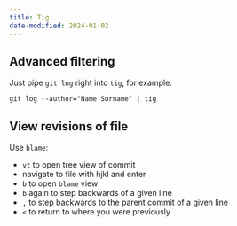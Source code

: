 ```yaml
---
title: Tig
date-modified: 2024-01-02
---
```


## Advanced filtering

Just pipe `git log` right into `tig`, for example:

```
git log --author="Name Surname" | tig
```

## View revisions of file

Use `blame`:

- `vt` to open tree view of commit
- navigate to file with hjkl and enter
- `b` to open `blame` view
- `b` again to step backwards of a given line
- `,` to step backwards to the parent commit of a given line
- `<` to return to where you were previously
